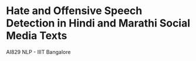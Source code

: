# Hate and Offensive Speech Detection in Hindi and Marathi Social Media Texts
AI829 NLP - IIIT Bangalore
